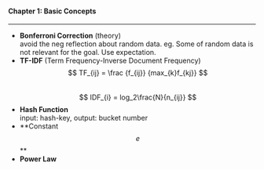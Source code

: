 #### Chapter 1: Basic Concepts

------------

- **Bonferroni Correction** (theory)  
  avoid the neg reflection about random data. eg. Some of random data is not relevant for the goal. Use expectation.
- **TF-IDF** (Term Frequency-Inverse Document Frequency)  
$$ TF_{ij} = \frac {f_{ij}} {max_{k}f_{kj}} $$  
$$ IDF_{i} = log_2\frac{N}{n_{ij}} $$
- **Hash Function**  
input: hash-key, output: bucket number
- **Constant $$e$$ **
- **Power Law**
